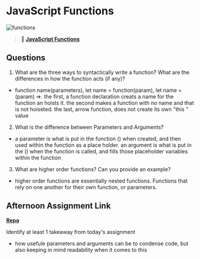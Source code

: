 # JavaScript Functions

![functions](https://bcw.blob.core.windows.net/public/img/function-anatomy.jpg)

> **📖 [JavaScript Functions](https://codeworksacademy.com/fs-student-guide/resources/wk2/02-Functions)**

## Questions

1. What are the three ways to syntactically write a function? What are the differences in how the function acts (if any)?
- function name(parameters), let name = function(param), let name = (param) =>. the first, a function declaration creats a name for the function an hoists it. the second makes a function with no name and that is not hoiseted. the last, arrow function, does not create its own "this " value

2. What is the difference between Parameters and Arguments?
- a parameter is what is put in the function () when created, and then used within the function as a place holder. an argument is what is put in the () when the function is called, and fills those placeholder variables within the function

3. What are higher order functions? Can you provide an example?
- higher order functions are essentially nested functions. Functions that rely on one another for their own function, or parameters.
## Afternoon Assignment Link

**[Repo](https://github.com/Jacobzeme8/warehouse-management)**

Identify at least 1 takeaway from today's assignment
- how usefule parameters and arguments can be to condense code, but also keeping in mind readability when it comes to this
